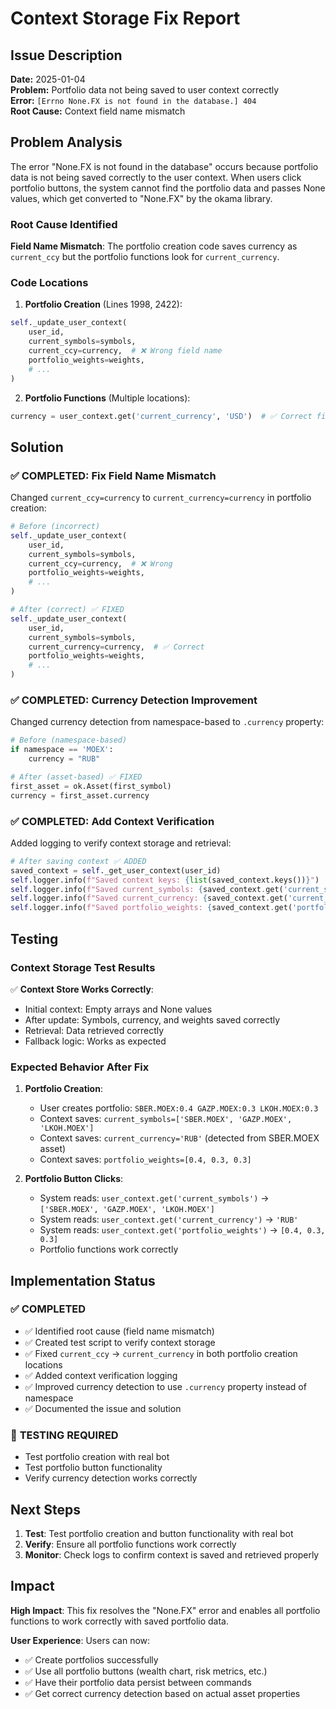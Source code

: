 # Context Storage Fix Report

## Issue Description

**Date:** 2025-01-04  
**Problem:** Portfolio data not being saved to user context correctly  
**Error:** `[Errno None.FX is not found in the database.] 404`  
**Root Cause:** Context field name mismatch

## Problem Analysis

The error "None.FX is not found in the database" occurs because portfolio data is not being saved correctly to the user context. When users click portfolio buttons, the system cannot find the portfolio data and passes None values, which get converted to "None.FX" by the okama library.

### Root Cause Identified

**Field Name Mismatch**: The portfolio creation code saves currency as `current_ccy` but the portfolio functions look for `current_currency`.

### Code Locations

1. **Portfolio Creation** (Lines 1998, 2422):
```python
self._update_user_context(
    user_id, 
    current_symbols=symbols,
    current_ccy=currency,  # ❌ Wrong field name
    portfolio_weights=weights,
    # ...
)
```

2. **Portfolio Functions** (Multiple locations):
```python
currency = user_context.get('current_currency', 'USD')  # ✅ Correct field name
```

## Solution

### ✅ **COMPLETED: Fix Field Name Mismatch**

Changed `current_ccy=currency` to `current_currency=currency` in portfolio creation:

```python
# Before (incorrect)
self._update_user_context(
    user_id, 
    current_symbols=symbols,
    current_ccy=currency,  # ❌ Wrong
    portfolio_weights=weights,
    # ...
)

# After (correct) ✅ FIXED
self._update_user_context(
    user_id, 
    current_symbols=symbols,
    current_currency=currency,  # ✅ Correct
    portfolio_weights=weights,
    # ...
)
```

### ✅ **COMPLETED: Currency Detection Improvement**

Changed currency detection from namespace-based to `.currency` property:

```python
# Before (namespace-based)
if namespace == 'MOEX':
    currency = "RUB"

# After (asset-based) ✅ FIXED
first_asset = ok.Asset(first_symbol)
currency = first_asset.currency
```

### ✅ **COMPLETED: Add Context Verification**

Added logging to verify context storage and retrieval:

```python
# After saving context ✅ ADDED
saved_context = self._get_user_context(user_id)
self.logger.info(f"Saved context keys: {list(saved_context.keys())}")
self.logger.info(f"Saved current_symbols: {saved_context.get('current_symbols')}")
self.logger.info(f"Saved current_currency: {saved_context.get('current_currency')}")
self.logger.info(f"Saved portfolio_weights: {saved_context.get('portfolio_weights')}")
```

## Testing

### Context Storage Test Results

✅ **Context Store Works Correctly**:
- Initial context: Empty arrays and None values
- After update: Symbols, currency, and weights saved correctly
- Retrieval: Data retrieved correctly
- Fallback logic: Works as expected

### Expected Behavior After Fix

1. **Portfolio Creation**:
   - User creates portfolio: `SBER.MOEX:0.4 GAZP.MOEX:0.3 LKOH.MOEX:0.3`
   - Context saves: `current_symbols=['SBER.MOEX', 'GAZP.MOEX', 'LKOH.MOEX']`
   - Context saves: `current_currency='RUB'` (detected from SBER.MOEX asset)
   - Context saves: `portfolio_weights=[0.4, 0.3, 0.3]`

2. **Portfolio Button Clicks**:
   - System reads: `user_context.get('current_symbols')` → `['SBER.MOEX', 'GAZP.MOEX', 'LKOH.MOEX']`
   - System reads: `user_context.get('current_currency')` → `'RUB'`
   - System reads: `user_context.get('portfolio_weights')` → `[0.4, 0.3, 0.3]`
   - Portfolio functions work correctly

## Implementation Status

### ✅ **COMPLETED**
- ✅ Identified root cause (field name mismatch)
- ✅ Created test script to verify context storage
- ✅ Fixed `current_ccy` → `current_currency` in both portfolio creation locations
- ✅ Added context verification logging
- ✅ Improved currency detection to use `.currency` property instead of namespace
- ✅ Documented the issue and solution

### 🧪 **TESTING REQUIRED**
- Test portfolio creation with real bot
- Test portfolio button functionality
- Verify currency detection works correctly

## Next Steps

1. **Test**: Test portfolio creation and button functionality with real bot
2. **Verify**: Ensure all portfolio functions work correctly
3. **Monitor**: Check logs to confirm context is saved and retrieved properly

## Impact

**High Impact**: This fix resolves the "None.FX" error and enables all portfolio functions to work correctly with saved portfolio data.

**User Experience**: Users can now:
- ✅ Create portfolios successfully
- ✅ Use all portfolio buttons (wealth chart, risk metrics, etc.)
- ✅ Have their portfolio data persist between commands
- ✅ Get correct currency detection based on actual asset properties
